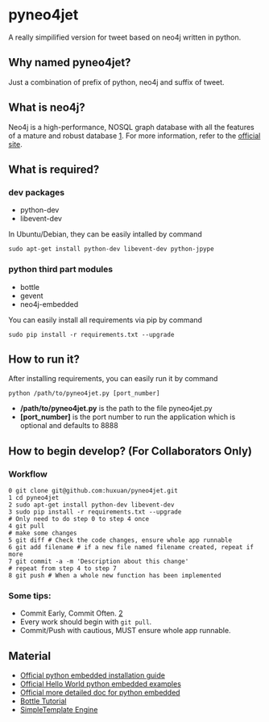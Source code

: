 # pyneo4jet

A really simpilified version for tweet based on neo4j written in python.

## Why named pyneo4jet?

Just a combination of prefix of python, neo4j and suffix of tweet.

## What is neo4j?

Neo4j is a high-performance, NOSQL graph database with all the features of
a mature and robust database [1]. For more information, refer to the
[official site](http://neo4j.org/).

## What is required?

### dev packages

- python-dev
- libevent-dev

In Ubuntu/Debian, they can be easily intalled by command

```shell
sudo apt-get install python-dev libevent-dev python-jpype
```

### python third part modules
- bottle
- gevent
- neo4j-embedded

You can easily install all requirements via pip by command

```shell
sudo pip install -r requirements.txt --upgrade
```

## How to run it?

After installing requirements, you can easily run it by command

```shell
python /path/to/pyneo4jet.py [port_number]
```

- **/path/to/pyneo4jet.py** is the path to the file pyneo4jet.py
- **[port_number]** is the port number to run the application which is optional
  and defaults to 8888

## How to begin develop? (For Collaborators Only)

### Workflow

```shell
0 git clone git@github.com:huxuan/pyneo4jet.git
1 cd pyneo4jet
2 sudo apt-get install python-dev libevent-dev
3 sudo pip install -r requirements.txt --upgrade
# Only need to do step 0 to step 4 once
4 git pull
# make some changes
5 git diff # Check the code changes, ensure whole app runnable
6 git add filename # if a new file named filename created, repeat if more
7 git commit -a -m 'Description about this change'
# repeat from step 4 to step 7
8 git push # When a whole new function has been implemented
```

### Some tips:

- Commit Early, Commit Often. [2]
- Every work should begin with `git pull`.
- Commit/Push with cautious, MUST ensure whole app runnable.

## Material

- [Official python embedded installation guide](http://docs.neo4j.org/chunked/stable/python-embedded-installation.html)
- [Official Hello World python embedded examples](http://docs.neo4j.org/chunked/stable/tutorials-python-embedded.html)
- [Official more detailed doc for python embedded](http://docs.neo4j.org/chunked/stable/python-embedded.html)
- [Bottle Tutorial](http://bottlepy.org/docs/stable/tutorial.html)
- [SimpleTemplate Engine](http://bottlepy.org/docs/stable/stpl.html)

[1]: http://neo4j.org/
[2]: http://sethrobertson.github.com/GitBestPractices/#commit
